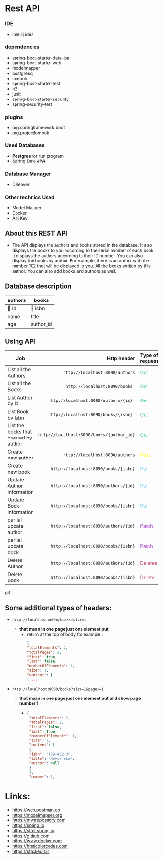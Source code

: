 # Rest API

### IDE
- intellij idea

### dependencies
- spring-boot-starter-data-jpa
- spring-boot-starter-web
- modelmapper
- postgresql
- lombok
- spring-boot-starter-test
- h2
- junit
- spring-boot-starter-security
- spring-security-test

### plugins
- org.springframework.boot
- org.projectlombok

### Used Databases
- **Postgres** for run program
- Spring Data **JPA**

### Database Manager
- DBeaver

### Other technics Used
- Model Mapper
- Docker
- Api Key

## About this REST API
- The API displays the authors and books stored in the database. It also displays the books to you according to the serial number of each book. It displays the authors according to their ID number. You can also display the books by author. For example, there is an author with the number 102 that will be displayed to you. All the books written by this author. You can also add books and authors as well.

## Database description

| authors  | books      |
|----------|------------|
| :key: id | :key: isbn |
| name     | title      |
| age      | author_id  |

## Using API

| Job                                   |                                Http header | Type of request                             | notes |
|---------------------------------------|-------------------------------------------:|---------------------------------------------|-------|
| List all the Authors                  |            `http://localhost:8090/authors` | <span style="color:#41C48A">Get</span>      | -     |
| List all the Books                    |             `http://localhost:8090/books ` | <span style="color:#41C48A">Get </span>     | -     |
| List Author by Id                     |      `http://localhost:8090/authors/{id} ` | <span style="color:#41C48A">Get </span>     | -     |
| List Book by Isbn                     |      `http://localhost:8090/books/{isbn} ` | <span style="color:#41C48A">Get </span>     | -     |
| List the books that created by author | `http://localhost:8090/books/{author_id} ` | <span style="color:#41C48A">Get </span>     | -     |
| Create new author                     |            `http://localhost:8090/authors` | <span style="color:yellow">Post  </span>    | +json |
| Create new book                       |       `http://localhost:8090/books/{isbn}` | <span style="color:#6CD3E5">Put </span>     | +json |
| Update Author information             |       `http://localhost:8090/authors/{id}` | <span style="color:#6CD3E5">Put   </span>   | +json |
| Update Book information               |       `http://localhost:8090/books/{isbn}` | <span style="color:#6CD3E5">Put   </span>   | +json |
| partial update author                 |       `http://localhost:8090/authors/{id}` | <span style="color:#A744C4">Patch </span>   | +json |
| partial update book                   |       `http://localhost:8090/books/{isbn}` | <span style="color:#A744C4">Patch  </span>  | +json |
| Delete Author                         |       `http://localhost:8090/authors/{id}` | <span style="color:#BE4163">Deletes </span> | -     |
| Delete Book                           |       `http://localhost:8090/books/{isbn}` | <span style="color:#BE4163">Delete  </span> | -     |

git

## Some additional types of headers:
+ `http://localhost:8090/books?size=1`
  + **that mean in one page just one element put**
    + return at the top of body for example :
      ```json
      {
      "totalElements": 2,
      "totalPages": 2,
      "first": true,
      "last": false,
      "numberOfElements": 1,
      "size": 1,
      "content": [
      { ...
      ```

+ `http://localhost:8090/books?size=1&pages=1`
  + **that mean in one page just one element put and show page number 1**
     + ```json
       {
        "totalElements": 2,
        "totalPages": 2,
        "first": false,
        "last": true,
        "numberOfElements": 1,
        "size": 1,
        "content": [
        {
        "isbn": "439-452-Q",
        "title": "Never die",
        "author": null
        }
        ],
        "number": 1,
       ```
       

# Links:
- https://web.postman.co
- https://modelmapper.org
- https://mvnrepository.com
- https://spring.io
- https://start.spring.io
- https://github.com
- https://www.docker.com
- https://htmlcolorcodes.com
- https://stackedit.io




